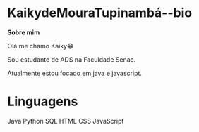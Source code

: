 # KaikydeMouraTupinambá--bio

**Sobre mim**

Olá me chamo Kaiky😁

Sou estudante de ADS na Faculdade Senac.

Atualmente estou focado em java e javascript.

# Linguagens

Java Python SQL HTML CSS JavaScript
